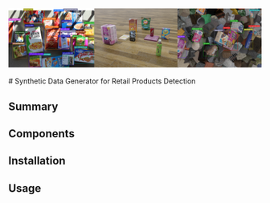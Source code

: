 <p align="center">
<img src="docs/images/retail_top.png">
</p>
# Synthetic Data Generator for Retail Products Detection  

## Summary

## Components 

## Installation

## Usage

